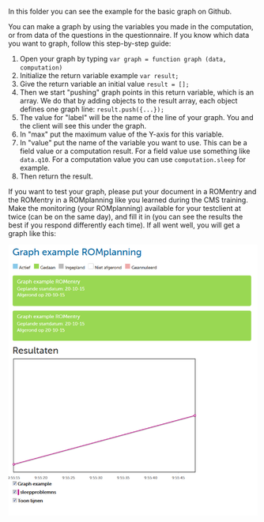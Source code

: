 In this folder you can see the example for the basic graph on Github.

You can make a graph by using the variables you made in the computation, or
from data of the questions in the questionnaire. If you know which data you
want to graph, follow this step-by-step guide:

1. Open your graph by typing `var graph = function graph (data, computation)`
2. Initialize the return variable example `var result;`
3. Give the return variable an initial value `result = [];`
4. Then we start "pushing" graph points in this return variable, which is an
   array. We do that by adding objects to the result array, each object
   defines one graph line:  `result.push({...});`
5. The value for "label" will be the name of the line of your graph. You and
   the client will see this under the graph.
6. In "max" put the maximum value of the Y-axis for this variable.
7. In "value" put the name of the variable you want to use. This can be a
   field value or a computation result. For a field value use something like
   `data.q10`. For a computation value you can use `computation.sleep` for
   example.
8. Then return the result.

If you want to test your graph, please put your document in a ROMentry and the
ROMentry in a ROMplanning like you learned during the CMS training.  Make the
monitoring (your ROMplanning) available for your testclient at twice (can be
on the same day), and fill it in (you can see the results the best if you
respond differently each time).  If all went well, you will get a graph like
this:

![Example graph](graph_example.png)
